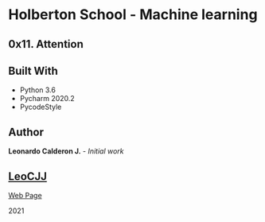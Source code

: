 # Holberton School - Machine learning

## 0x11. Attention

## Built With

* Python 3.6
* Pycharm 2020.2
* PycodeStyle

## Author

**Leonardo Calderon J.** - *Initial work* 

## [LeoCJJ](https://github.com/leocjj)

[Web Page](http://leocjj.tech)

2021
